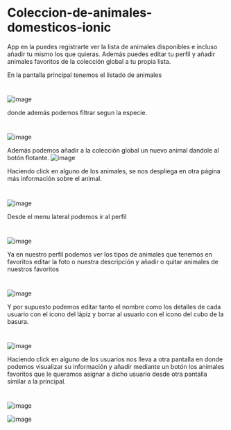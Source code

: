 # Coleccion-de-animales-domesticos-ionic

App en la puedes registrarte ver la lista de animales disponibles e incluso añadir tu mismo los que quieras.
Además puedes editar tu perfil y añadir animales favoritos de la colección global a tu propia lista.



En la pantalla principal tenemos el listado de animales
#
![image](https://user-images.githubusercontent.com/72435753/156997476-1fcc3989-d864-4c59-9d26-5e226ed506fa.png)


donde además podemos filtrar segun la especie.
#
![image](https://user-images.githubusercontent.com/72435753/157006520-e9e5b6a8-5131-4fc4-9a93-787a1639c7c2.png)

Además podemos añadir a la colección global un nuevo animal dandole al botón flotante.
![image](https://user-images.githubusercontent.com/72435753/157009749-7602f534-ea40-4442-8ee6-6ec844add571.png)


Haciendo click en alguno de los animales, se nos despliega en otra página más información sobre el animal.
#
![image](https://user-images.githubusercontent.com/72435753/157006605-76830095-ebfd-4caa-a77c-2b445b4ff164.png)


Desde el menu lateral podemos ir al perfil
#
![image](https://user-images.githubusercontent.com/72435753/157007651-d0944ba8-3633-4c21-abd9-8a193d551834.png)

Ya en nuestro perfil podemos ver los tipos de animales que tenemos en favoritos editar la foto o nuestra descripción
y añadir o quitar animales de nuestros favoritos
#
![image](https://user-images.githubusercontent.com/72435753/157008254-5bd88dd7-8dfc-41ca-8846-f9b8d20af1cc.png)


Y por supuesto podemos editar tanto el nombre como los detalles de cada usuario con el icono del lápiz
y borrar al usuario con el icono del cubo de la basura.
#
![image](https://user-images.githubusercontent.com/72435753/145871459-e38b0541-5eac-4797-86e8-97c71e1b72c5.png)


Haciendo click en alguno de los usuarios nos lleva a otra pantalla en donde podemos visualizar su información
y añadir mediante un botón los animales favoritos que le queramos asignar a dicho usuario desde otra pantalla similar a la principal.
#
![image](https://user-images.githubusercontent.com/72435753/145871650-5f1de8d9-82d5-410e-a93d-50747d77f129.png)

![image](https://user-images.githubusercontent.com/72435753/145871841-3cab99e3-152d-4302-a42a-e6e06b8c213a.png)
